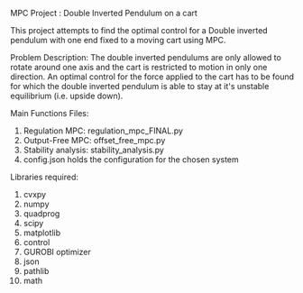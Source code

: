MPC Project : Double Inverted Pendulum on a cart 

This project attempts to find the optimal control for a Double inverted pendulum with one end fixed to a moving cart using MPC.

Problem Description:
The double inverted pendulums are only allowed to rotate around one axis and the cart is restricted to motion in only one direction. An optimal control for the force applied to the cart has to be found for which the double inverted pendulum is able to stay at it's unstable equilibrium (i.e. upside down).

Main Functions Files:
1. Regulation MPC: regulation_mpc_FINAL.py
2. Output-Free MPC: offset_free_mpc.py
3. Stability analysis: stability_analysis.py
4. config.json holds the configuration for the chosen system

Libraries required:
1. cvxpy
2. numpy 
3. quadprog 
4. scipy 
5. matplotlib
5. control
6. GUROBI optimizer 
7. json
8. pathlib 
9. math



